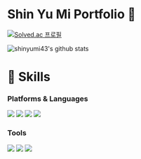 # Shin Yu Mi Portfolio 🐹
[![Solved.ac
프로필](http://mazassumnida.wtf/api/v2/generate_badge?boj=yumishin43)](https://solved.ac/yumishin43)

![shinyumi43's github stats](https://github-readme-stats.vercel.app/api?username=shinyumi43&show_icons=true&theme=radical)
# 💪 Skills
### Platforms & Languages
<img src="https://img.shields.io/badge/Java-007396?style=flat-square&logo=Java&logoColor=white"/>&nbsp;<img src="https://img.shields.io/badge/Python-3776AB?style=flat-square&logo=Python&logoColor=white"/>&nbsp;<img src="https://img.shields.io/badge/C++-00599C?style=flat-square&logo=C%2B%2B&logoColor=white"/>&nbsp;<img src="https://img.shields.io/badge/Android-3DDC84?style=flat-square&logo=Android&logoColor=white"/>

### Tools
<img src="https://img.shields.io/badge/Git-F05032?style=flat-square&logo=Git&logoColor=white"/>&nbsp;<img src="https://img.shields.io/badge/Visual Studio-5C2D91?style=flat-square&logo=Visual Studio&logoColor=white"/>&nbsp;<img src="https://img.shields.io/badge/PyCharm-000000?style=flat-square&logo=PyCharm&logoColor=white"/>
